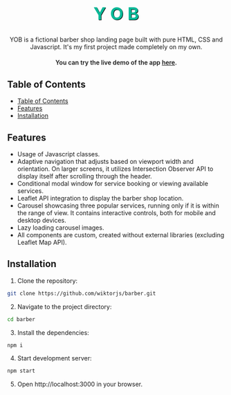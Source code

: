 <!-- Project Title -->
<h1 align="center" style="font-size: 40px; font-weight: 700; color: #08b998; text-shadow: 1px 1px 0 #000;">Y O B</h1>

<!-- Project Description -->
<p align="center">
  YOB is a fictional barber shop landing page built with pure HTML, CSS and Javascript. It's my first project made completely on my own. 
</p>

<h4 align='center' style='font-weight: 600;'>You can try the live demo of the app <a href='https://wiktorjs-yob.netlify.app'>here</a>.</h4>

<!-- Table of Contents -->

## Table of Contents

- [Table of Contents](#table-of-contents)
- [Features](#features)
- [Installation](#installation)

<!-- Features -->

## Features
- Usage of Javascript classes.
- Adaptive navigation that adjusts based on viewport width and orientation. On larger screens, it utilizes Intersection Observer API to display itself after scrolling through the header.
- Conditional modal window for service booking or viewing available services.
- Leaflet API integration to display the barber shop location.
- Carousel showcasing three popular services, running only if it is within the range of view. It contains interactive controls, both for mobile and desktop devices.
- Lazy loading carousel images.
- All components are custom, created without external libraries (excluding Leaflet Map API).

<!-- Known Issues -->
<!-- ## Known Issues

-  -->

<!-- Installation -->

## Installation

1. Clone the repository:

```bash
git clone https://github.com/wiktorjs/barber.git
```

2. Navigate to the project directory:

```bash
cd barber
```

3. Install the dependencies:

```bash
npm i
```

4. Start development server:

```bash
npm start
```

5. Open http://localhost:3000 in your browser.
